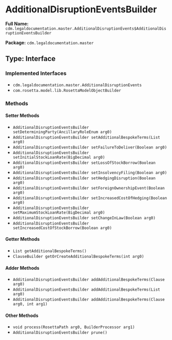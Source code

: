 # AdditionalDisruptionEventsBuilder

**Full Name:** `cdm.legaldocumentation.master.AdditionalDisruptionEvents$AdditionalDisruptionEventsBuilder`

**Package:** `cdm.legaldocumentation.master`

## Type: Interface

### Implemented Interfaces

- `cdm.legaldocumentation.master.AdditionalDisruptionEvents`
- `com.rosetta.model.lib.RosettaModelObjectBuilder`

### Methods

#### Setter Methods

- `AdditionalDisruptionEventsBuilder setDeterminingParty(AncillaryRoleEnum arg0)`
- `AdditionalDisruptionEventsBuilder setAdditionalBespokeTerms(List arg0)`
- `AdditionalDisruptionEventsBuilder setFailureToDeliver(Boolean arg0)`
- `AdditionalDisruptionEventsBuilder setInitialStockLoanRate(BigDecimal arg0)`
- `AdditionalDisruptionEventsBuilder setLossOfStockBorrow(Boolean arg0)`
- `AdditionalDisruptionEventsBuilder setInsolvencyFiling(Boolean arg0)`
- `AdditionalDisruptionEventsBuilder setHedgingDisruption(Boolean arg0)`
- `AdditionalDisruptionEventsBuilder setForeignOwnershipEvent(Boolean arg0)`
- `AdditionalDisruptionEventsBuilder setIncreasedCostOfHedging(Boolean arg0)`
- `AdditionalDisruptionEventsBuilder setMaximumStockLoanRate(BigDecimal arg0)`
- `AdditionalDisruptionEventsBuilder setChangeInLaw(Boolean arg0)`
- `AdditionalDisruptionEventsBuilder setIncreasedCostOfStockBorrow(Boolean arg0)`

#### Getter Methods

- `List getAdditionalBespokeTerms()`
- `ClauseBuilder getOrCreateAdditionalBespokeTerms(int arg0)`

#### Adder Methods

- `AdditionalDisruptionEventsBuilder addAdditionalBespokeTerms(Clause arg0)`
- `AdditionalDisruptionEventsBuilder addAdditionalBespokeTerms(List arg0)`
- `AdditionalDisruptionEventsBuilder addAdditionalBespokeTerms(Clause arg0, int arg1)`

#### Other Methods

- `void process(RosettaPath arg0, BuilderProcessor arg1)`
- `AdditionalDisruptionEventsBuilder prune()`

